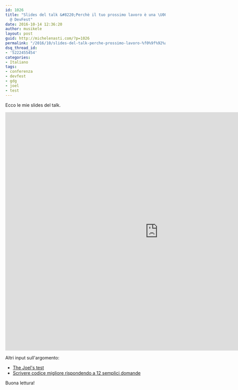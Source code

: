 ```yaml
---
id: 1026
title: "Slides del talk &#8220;Perchè il tuo prossimo lavoro è una \U0001F4A9&#8220;
  @ DevFest"
date: 2016-10-14 12:36:20
author: musikele
layout: post
guid: http://michelenasti.com/?p=1026
permalink: "/2016/10/slides-del-talk-perche-prossimo-lavoro-%f0%9f%92%a9-devfest/"
dsq_thread_id:
- '5222455454'
categories:
- Italiano
tags:
- conferenza
- devfest
- gdg
- joel
- test
---
```

Ecco le mie slides del talk.

<iframe src="https://docs.google.com/presentation/d/e/2PACX-1vQnhXwJAbVZaK0_b1yaq19lIeSNwI0JhkKBj1oGb_RAyFq4ar3_OIbDPgq6gwegJxQXLwTIYHq5fB_B/embed?start=false&loop=false&delayms=3000" frameborder="0" width="960" height="749" allowfullscreen="true" mozallowfullscreen="true" webkitallowfullscreen="true"></iframe>

Altri input sull'argomento:

  * [The Joel's test ](http://www.joelonsoftware.com/articles/fog0000000043.html)
  * [Scrivere codice migliore rispondendo a 12 semplici domande](http://michelenasti.com/2015/02/scrivere-codice-migliore-rispondendo-a-12-semplici-domande/)

Buona lettura!